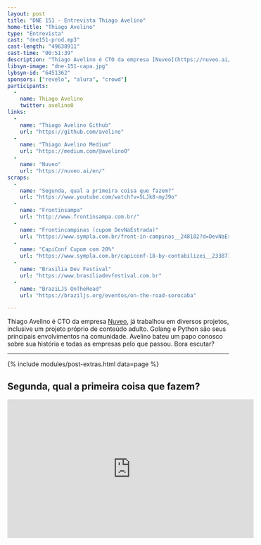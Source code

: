 ```yaml
---
layout: post
title: "DNE 151 - Entrevista Thiago Avelino"
home-title: "Thiago Avelino"
type: "Entrevista"
cast: "dne151-prod.mp3"
cast-length: "49638911"
cast-time: "00:51:39"
description: "Thiago Avelino é CTO da empresa [Nuveo](https://nuveo.ai/en/), já trabalhou em diversos projetos, inclusive um projeto próprio de conteúdo adulto. Golang e Python são seus principais envolvimentos na comunidade. Avelino bateu um papo conosco sobre sua história e todas as empresas pelo que passou. Bora escutar?"
libsyn-image: "dne-151-capa.jpg"
lybsyn-id: "6451362"
sponsors: ["revelo", "alura", "crowd"]
participants:
  -
    name: Thiago Avelino
    twitter: avelino0
links:
  -
    name: "Thiago Avelino Github"
    url: "https://github.com/avelino"
  -
    name: "Thiago Avelino Medium"
    url: "https://medium.com/@avelino0"
  -
    name: "Nuveo"
    url: "https://nuveo.ai/en/"
scraps:
  -
    name: "Segunda, qual a primeira coisa que fazem?"
    url: "https://www.youtube.com/watch?v=5LJk8-myJ9o"
  -
    name: "Frontinsampa"
    url: "http://www.frontinsampa.com.br/"
  -
    name: "Frontincampinas (cupom DevNaEstrada)"
    url: "https://www.sympla.com.br/front-in-campinas__248102?d=DevNaEstrada"
  -
    name: "CapiConf Cupom com 20%"
    url: "https://www.sympla.com.br/capiconf-18-by-contabilizei__233871?d=DEVNAESTRADA"
  -
    name: "Brasilia Dev Festival"
    url: "https://www.brasiliadevfestival.com.br"
  -
    name: "BraziLJS OnTheRoad"
    url: "https://braziljs.org/eventos/on-the-road-sorocaba"

---
```


Thiago Avelino é CTO da empresa [Nuveo](https://nuveo.ai/en/), já trabalhou em diversos projetos, inclusive um projeto próprio de conteúdo adulto. Golang e Python são seus principais envolvimentos na comunidade. Avelino bateu um papo conosco sobre sua história e todas as empresas pelo que passou. Bora escutar?

---

{% include modules/post-extras.html data=page %}

<section class="post-youtube">
  <h2 class="post-youtube-title">
    Segunda, qual a primeira coisa que fazem?
  </h2>
  <div class="v-wrapper">
    <iframe class="v-iframe" width="560" height="315" src="https://www.youtube.com/embed/5LJk8-myJ9o" frameborder="0" allowfullscreen></iframe>
  </div>
</section>
